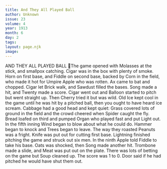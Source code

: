 ```yaml
---
title: And They All Played Ball
author: Unknown
issue: 23
volume: 4
year: 1913
month: 6
day: 2
tags:
layout: page.njk
image:
---
```

AND THEY ALL PLAYED BALL The game opened with Molasses at the stick, and smallpox catching. Cigar was in the box with plenty of smoke. Horn on first base, and Fiddle on second base, backed by Corn in the field, who made it hot for Umpire Apple who was rotten. Ax came to bat and chopped. Cigar let Brick walk, and Sawdust filled the bases. Song made a hit, and Twenty made a score. Cigar went out and Balloon started to pitch but went straight up. Then Cherry tried it but was wild. Old Ice kept cool in the game until he was hit by a pitched ball, then you ought to have heard ice scream. Cabbage had a good head and kept quiet: Grass covered lots of ground in the field and the crowd cheered when Spider caught the fly. Bread loafed on third and pumped Organ who played fast and put Light out. In the fifth inning Wind began to blow about what he could do. Hammer began to knock and Trees began to leave. The way they roasted Peanuts was a fright. Knife was put out for cutting first base. Lightning finished pitching the game and struck out six men. In the ninth Apple told Fiddle to take his base. Oats was shocked, then Song made another hit. Trombone made a slide, and Meat was put out on the plate. There was lots of betting on the game but Soup cleaned up. The score was 1 to 0. Door said if he had pitched he would have shut them out. 
